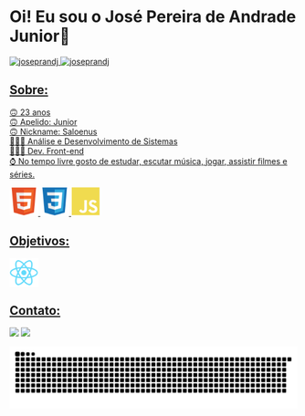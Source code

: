 # Oi! Eu sou o José Pereira de Andrade Junior👋
 <div>
	<a href="https://github.com/joseprandj">
	<img alt="joseprandj" height="200rem" src="https://github-readme-stats.vercel.app/api?username=joseprandj&show_icons=true&theme=gotham&include_all_commits=true&count_private=true" />
	 <img alt="joseprandj" height="200rem" src="https://github-readme-stats.vercel.app/api/top-langs/?username=joseprandj&layout=default&langs_count=5&theme=gotham&card_width=550rem"/>
</div>

## Sobre:
🙃 23 anos <br>
🙃 Apelido: Junior <br>
🙃 Nickname: Saloenus <br>
👨🏾‍💻 Análise e Desenvolvimento de Sistemas <br>
👨🏾‍💻 Dev. Front-end <br>
⌚️ No tempo livre gosto de estudar, escutar música, jogar, assistir filmes e séries.

<div>
	<img alt="joseprandj-HTML" height="50" width="50" src="https://raw.githubusercontent.com/devicons/devicon/master/icons/html5/html5-original.svg">
	<img alt="joseprandj-CSS" height="50" width="50" src="https://raw.githubusercontent.com/devicons/devicon/master/icons/css3/css3-original.svg">
	<img alt="joseprandj-Js" height="50" width="50" src="https://raw.githubusercontent.com/devicons/devicon/master/icons/javascript/javascript-plain.svg">
</div>

## Objetivos: 
<img align="center" alt="joseprandj-React" height="50" width="50" src="https://raw.githubusercontent.com/devicons/devicon/master/icons/react/react-original.svg">

## Contato:
<a href="https://www.linkedin.com/in/joseprandj/" target="_blank">
<img src="https://img.shields.io/badge/LinkedIn-0077B5?style=for-the-badge&logo=linkedin&logoColor=white" target="_blank"></a>	
<a href = "mailto:juniorj53@gmail.com">
<img src="https://img.shields.io/badge/Gmail-D14836?style=for-the-badge&logo=gmail&logoColor=white" target="_blank"></a>

![Snake animation](https://github.com/joseprandj/joseprandj/blob/output/github-contribution-grid-snake.svg)
